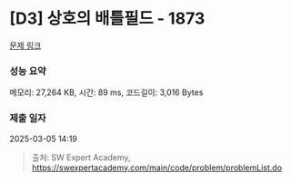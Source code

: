 # [D3] 상호의 배틀필드 - 1873 

[문제 링크](https://swexpertacademy.com/main/code/problem/problemDetail.do?contestProbId=AV5LyE7KD2ADFAXc) 

### 성능 요약

메모리: 27,264 KB, 시간: 89 ms, 코드길이: 3,016 Bytes

### 제출 일자

2025-03-05 14:19



> 출처: SW Expert Academy, https://swexpertacademy.com/main/code/problem/problemList.do